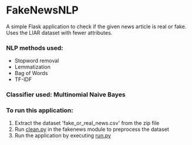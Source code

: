 # FakeNewsNLP
A simple Flask application to check if the given news article is real or fake. 
Uses the LIAR dataset with fewer attributes.

### NLP methods used: 
* Stopword removal
* Lemmatization
* Bag of Words
* TF-IDF

### Classifier used: Multinomial Naive Bayes

### To run this application:
1. Extract the dataset 'fake_or_real_news.csv' from the zip file
2. Run [clean.py](https://github.com/ShreyaDhananjay/FakeNewsNLP/blob/main/fakenews/clean.py) in the fakenews module to preprocess the dataset
3. Run the application by executing [run.py](https://github.com/ShreyaDhananjay/FakeNewsNLP/blob/main/run.py)
